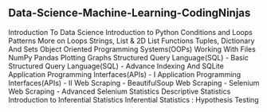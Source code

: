 ## Data-Science-Machine-Learning-CodingNinjas

Introduction To Data Science
Introduction to Python
Conditions and Loops
Patterns
More on Loops
Strings, List & 2D List
Functions
Tuples, Dictionary And Sets
Object Oriented Programming Systems(OOPs)
Working With Files
NumPy
Pandas
Plotting Graphs
Structured Query Language(SQL) - Basic
Structured Query Language(SQL) - Advance
Indexing And SQLite
Application Programming Interfaces(APIs) - I
Application Programming Interfaces(APIs) - II
Web Scraping - BeautifulSoup
Web Scraping - Selenium
Web Scraping - Advanced Selenium
Statistics
Descriptive Statistics
Introduction to Inferential Statistics
Inferential Statistics : Hypothesis Testing
